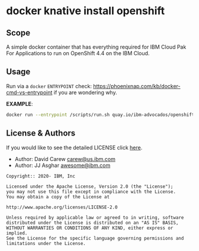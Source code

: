 # docker knative install openshift

## Scope

A simple docker container that has everything required for IBM Cloud Pak For Applications to run on OpenShift 4.4 on the IBM Cloud.

## Usage

Run via a `docker` `ENTRYPOINT` check: <https://phoenixnap.com/kb/docker-cmd-vs-entrypoint> if you are wondering why.

**EXAMPLE**:
```bash
docker run --entrypoint /scripts/run.sh quay.io/ibm-advocados/openshift-cli-base:4.5 "APIKEY" "CLUSTER"
```

## License & Authors

If you would like to see the detailed LICENSE click [here](./LICENSE).

- Author: David Carew <carew@us.ibm.com>
- Author: JJ Asghar <awesome@ibm.com>

```text
Copyright:: 2020- IBM, Inc

Licensed under the Apache License, Version 2.0 (the "License");
you may not use this file except in compliance with the License.
You may obtain a copy of the License at

http://www.apache.org/licenses/LICENSE-2.0

Unless required by applicable law or agreed to in writing, software
distributed under the License is distributed on an "AS IS" BASIS,
WITHOUT WARRANTIES OR CONDITIONS OF ANY KIND, either express or implied.
See the License for the specific language governing permissions and
limitations under the License.
```
